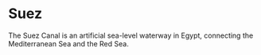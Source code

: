 # Suez
The Suez Canal is an artificial sea-level waterway in Egypt, connecting the Mediterranean Sea and the Red Sea. 
